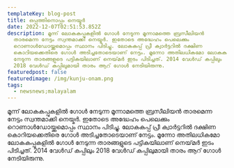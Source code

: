 ```yaml
---
templateKey: blog-post
title: ഒപ്പത്തിനൊപ്പം നെയ്മർ
date: 2022-12-07T02:51:53.852Z
description: മൂന്ന് ലോകകപ്പുകളില്‍ ഗോള്‍ നേടുന്ന മൂന്നാമത്തെ ബ്രസീലിയന്‍
  താരമെന്ന നേട്ടം സ്വന്തമാക്കി നെയ്മര്‍. ഇതോടെ അദ്ധേഹം പെലെക്കും
  റൊണാൾഡോയ്ക്കുമൊപ്പം സ്ഥാനം പിടിച്ചു. ലോകകപ്പ് പ്രീ ക്വാർട്ടറിൽ ദക്ഷിണ
  കൊറിയക്കെതിരെ ഗോൾ അടിച്ചതോടെയാണ് നേട്ടം. മൂന്നോ അതിലധികമോ ലോകകപ്പുകളിൽ ഗോൾ
  നേടുന്ന താരങ്ങളുടെ പട്ടികയിലാണ് നെയ്‌മർ ഇടം പിടിച്ചത്. 2014 വേൾഡ് കപ്പിലും
  2018 വേൾഡ് കപ്പിലുമായി താരം ആറ്‌ ഗോൾ നേടിയിരുന്നു.
featuredpost: false
featuredimage: /img/kunju-onam.png
tags:
  - newsnews;malayalam
---
```

മൂന്ന് ലോകകപ്പുകളില്‍ ഗോള്‍ നേടുന്ന മൂന്നാമത്തെ ബ്രസീലിയന്‍ താരമെന്ന നേട്ടം സ്വന്തമാക്കി നെയ്മര്‍. ഇതോടെ അദ്ധേഹം പെലെക്കും റൊണാൾഡോയ്ക്കുമൊപ്പം സ്ഥാനം പിടിച്ചു. ലോകകപ്പ് പ്രീ ക്വാർട്ടറിൽ ദക്ഷിണ കൊറിയക്കെതിരെ ഗോൾ അടിച്ചതോടെയാണ് നേട്ടം. മൂന്നോ അതിലധികമോ ലോകകപ്പുകളിൽ ഗോൾ നേടുന്ന താരങ്ങളുടെ പട്ടികയിലാണ് നെയ്‌മർ ഇടം പിടിച്ചത്. 2014 വേൾഡ് കപ്പിലും 2018 വേൾഡ് കപ്പിലുമായി താരം ആറ്‌ ഗോൾ നേടിയിരുന്നു.